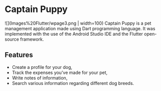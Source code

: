 # Captain Puppy
![](Images%20Flutter/wpage3.png | width=100)
Captain Puppy is a pet management application made using Dart programming language. It was implemented with the use of the Android Studio IDE and the Flutter open-source framework. 

## Features
*  Create a profile for your dog, 
*  Track the expenses you've made for your pet, 
*  Write notes of information, 
*  Search various information regarding different dog breeds. 


